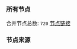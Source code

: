 ### 所有节点
合并节点总数: `720`
[节点链接](https://raw.githubusercontent.com/rzhy1/11/master/sub/sub_merge_base64.txt)

### 节点来源